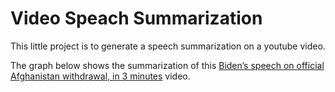 # Video Speach Summarization

This little project is to generate a speech summarization on a youtube video. 

The graph below shows the summarization of this [Biden’s speech on official Afghanistan withdrawal, in 3 minutes](https://www.youtube.com/watch?v=DuX4K4eeTz8) video.

![]()
